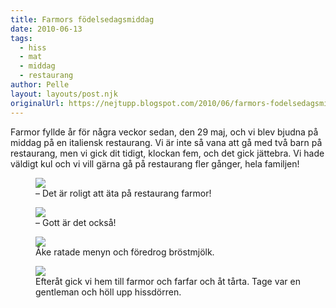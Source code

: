 ```yaml
---
title: Farmors födelsedagsmiddag
date: 2010-06-13
tags: 
  - hiss
  - mat
  - middag
  - restaurang	
author: Pelle
layout: layouts/post.njk
originalUrl: https://nejtupp.blogspot.com/2010/06/farmors-fodelsedagsmiddag.html
---
```


Farmor fyllde år för några veckor sedan, den 29 maj, och vi blev bjudna på middag på en italiensk restaurang. Vi är inte så vana att gå med två barn på restaurang, men vi gick  dit tidigt, klockan fem, och det gick jättebra. Vi hade väldigt kul och vi vill gärna gå på restaurang fler gånger, hela familjen!

<figure>
	<img src="../../../img/2010/06/Mammas+födelsedagsmiddag-_MG_0383.jpg">
	<figcaption>– Det är roligt att äta på restaurang farmor!</figcaption>
</figure>

<figure>
	<img src="../../../img/2010/06/Mammas+födelsedagsmiddag-_MG_0388.jpg">
	<figcaption>– Gott är det också!</figcaption>
</figure>

<figure>
	<img src="../../../img/2010/06/Mammas+födelsedagsmiddag-_MG_0368.jpg">
	<figcaption>Åke ratade menyn och föredrog bröstmjölk.</figcaption>
</figure>

<figure>
	<img src="../../../img/2010/06/Mammas+födelsedagsmiddag-_MG_0400.jpg">
	<figcaption>Efteråt gick vi hem till farmor och farfar och åt tårta. Tage var en gentleman och höll upp hissdörren.</figcaption>
</figure>
